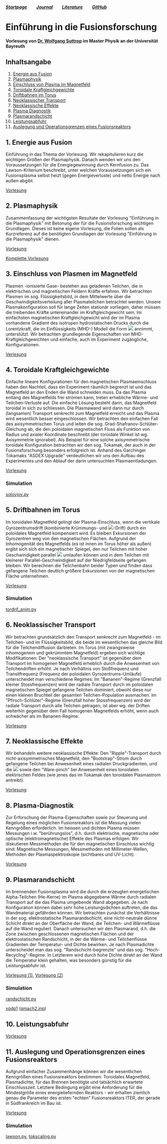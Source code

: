 ##### [Startpage](/README.md) &nbsp; &nbsp; &nbsp; &nbsp; [Journal](/README.md#journal) &nbsp; &nbsp; &nbsp; &nbsp; [Literature](/README.md#litarture) &nbsp; &nbsp; &nbsp; &nbsp; [GitHub](https://github.com/ManeLippert/Bachelorthesis-ZonalFlows)
# Einführung in die Fusionsforschung

#### Vorlesung von [Dr. Wolfgang Suttrop](https://www.ipp.mpg.de/4123258/suttrop) im Master Physik an der Universität Bayreuth

## Inhaltsangabe
1.  [Energie aus Fusion](#1-energie-aus-fusion)
2.  [Plasmaphysik](#2-plasmaphysik)
3.  [Einschluss von Plasma im Magnetfeld](#3-einschluss-von-plasmen-im-magnetfeld)
4.  [Toroidale Kraftgleichgewichte](#4-toroidale-kraftgleichgewichte)
5.  [Driftbahnen im Torus](#5-driftbahnen-im-torus)
6.  [Neoklassischer Transport](#6-neoklassischer-transport)
7.  [Neoklassische Effekte](#7-neoklassische-effekte)
8.  [Plasma Diagnostik](#8-plasma-diagnostik)
9.  [Plasmarandschicht](#9-plasmarandschicht)
10. [Leistungsabfuhr](#10-leistungsabfuhr)
11. [Auslegung und Operationsgrenzen eines Fusionsreaktors](#11-auslegung-und-operationsgrenzen-eines-fusionsreaktors)
## 1. Energie aus Fusion

Einführung in das Thema der Vorlesung.
Wir rekapitulieren kurz die wichtigen Größen der Plasmaphysik.
Danach wenden wir uns den Voraussetzungen für die Energiegewinnung durch Kernfusion zu.
Das Lawson-Kriterium beschreibt, unter welchen Voraussetzungen sich ein Fusionsplasma selbst heizt (gegen Energieverluste) und netto Energie nach außen abgibt.

[Vorlesung](/literature/Suttrop%20-%20Einfuehrung%20in%20Fusionsforschung/01-Fusion/01-Fusion.pdf)


## 2. Plasmaphysik

Zusammenfassung der wichtigsten Resultate der Vorlesung "Einführung in die Plasmaphysik" mit Betonung der für die Fusionsforschung wichtigen Grundlagen. Dieses ist keine eigene Vorlesung, die Folien sollen als Kurzreferenz auf die benötigten Grundlagen der Vorlesung "Einführung in die Plasmaphysik" dienen.

[Vorlesung](/literature/Suttrop%20-%20Einfuehrung%20in%20Fusionsforschung/02-Plasmaphysik/02-Plasma.pdf)

[Komplette Vorlesung](/literature/Suttrop%20-%20Einfuehrung%20in%20Plasmaphysik/EinfuehrungPlasma.md)


## 3. Einschluss von Plasmen im Magnetfeld

Plasmen -ionisierte Gase- bestehen aus geladenen Teilchen, die in elektrischen und magnetischen Feldern Kräfte erfahren. Wir betrachten Plasmen im sog. Flüssigkeitsbild, in dem Mittelwerte über die Geschwindigkeitsverteilung aller Plasmateilchen betrachtet werden. Unsere Plasmakonfiguration soll für lange Zeiten stationär vorliegen, daher müssen die treibenden Kräfte untereinander im Kraftgleichgewicht sein. Im einfachsten magnetischen Kraftgleichgewicht wird der im Plasma vorhandene Gradient des isotropen hydrostatischen Drucks durch die Lorentzkraft, die im Einflüssigkeits (MHD-) Modell die Form <img src="https://render.githubusercontent.com/render/math?math={\color{white}\vec{j}\times\vec{B}}"> annimmt, unterstützt. Wir betrachten grundlegende Eigenschaften von MHD-Kraftgleichgewichten und einfache, auch im Experiment zugängliche, Konfigurationen.

[Verlesung](/literature/Suttrop%20-%20Einfuehrung%20in%20Fusionsforschung/03-MagnetischerEinschluss/03-MagnetischerEinschluss.pdf)


## 4. Toroidale Kraftgleichgewichte

Einfache lineare Konfigurationen für den magnetischen Plasmaeinschluss haben den Nachteil, dass ein Experiment räumlich begrenzt ist und das Magnetfeld an den Enden die Wand schneiden muss. Da das Plasma entlang des Magnetfelds frei strömen kann, treten erhebliche Wärme- und Teilchen-Verluste auf. Die einfache Lösung besteht darin, das Magnetfeld toroidal in sich zu schliessen. Die Plasmawand wird dann nur durch (langsamen) Transport senkrecht zum Magnetfeld erreicht und das Plasma wird wesentlich besser eingeschlossen. Wir betrachten den einfachen Fall des axisymmetrischen Torus und leiten die sog. Grad-Shafranov-Schlüter-Gleichung ab, die den poloidalen magnetischen Fluss als Funktion von Radius und axialer Koordinate beschreibt (der toroidale Winkel ist wg. Axisymmetrie ignorabel). Als Beispiel für eine solche axisymmetrische toroidale Konfiguration betrachten wir den sog. Tokamak, der auch in der Fusionsforschung besonders erfolgreich ist. Anhand des Garchinger Tokamaks "ASDEX Upgrade" verdeutlichen wir uns den Aufbau des Experimentes und den Ablauf der darin untersuchten Plasmaentladungen.

[Vorlesung](/literature/Suttrop%20-%20Einfuehrung%20in%20Fusionsforschung/04-ToroidaleKonfigurationen/04-ToroidaleKonfigurationen.pdf)

### Simulation
[solovjov.py](/literature/Suttrop%20-%20Einfuehrung%20in%20Fusionsforschung/04-ToroidaleKonfigurationen/solovjov.py)


## 5. Driftbahnen im Torus

Im toroidalen Magnetfeld gelingt der Plasma-Einschluss, wenn die vertikale Gyrozentrumsdrift (kombinierte Krümmungs- und <img src="https://render.githubusercontent.com/render/math?math={\color{white}\nabla\cdot\vec{B}}">-Drift) durch ein poloidales Magnetfeld kompensiert wird. Es bleiben Exkursionen der Gyrozentren weg von den magnetischen Flächen. Aufgrund der Inhomogenität des Magnetfelds (es ist innen im Torus höher als außen) ergibt sich sich ein magnetischer Spiegel, den nur Teilchen mit hoher Geschwindigkeit parallel <img src="https://render.githubusercontent.com/render/math?math={\color{white}\vec{B}}"> umlaufen können und in dem Teilchen mit kleinerer Parallel-Geschwindigkeit auf der Niedrigfeldseite gefangen bleiben. Wir berechnen die Teilchenbahn beider Typen und finden dass gefangene Teilchen deutlich größere Exkursionen von der magnetischen Fläche unternehmen.

[Vorlesung](/literature/Suttrop%20-%20Einfuehrung%20in%20Fusionsforschung/05-Torusdrift/05-Torusdrift.pdf)

### Simulation
[tordrif_anim.py](/literature/Suttrop%20-%20Einfuehrung%20in%20Fusionsforschung/05-Torusdrift/tordrift_anim.py)


## 6. Neoklassischer Transport

Wir betrachten grundsätzlich den Transport senkrecht zum Magnetfeld - im Teilchen- und im Flüssigkeitsbild, die beide im wesentlichen das gleiche Bild für die Teilchendiffusion darbieten. Im Torus (mit zwangsweise inhomogenem und gekrümmtem Magnetfeld) ergeben sich wichtige Modifikationen: Der "neoklassische Transport" ist  gegenüber dem Transport im homogenen Magnetfeld erheblich durch die Anwesenheit von Teilchendriften erhöht. Je nach Verhältnis von Stoßfrequenz und Transitfrequenz (Frequenz der poloidalen Gyrozentrums-Umläufe) unterscheidet man verschiedene Regimes: Im "Bananen"-Regime (Grenzfall kleiner Stossfrequenzen) wird der radiale Transport durch im poloidalen magnetischen Spiegel gefangene Teilchen dominiert, obwohl diese nur einen kleinen Bruchteil der gesamten Teilchen-Population ausmachen. Im "Pfirsch-Schlüter"-Regime (Grenzfall hoher Stossfrequenzen) wird der radiale Transport durch alle Teilchen getragen, ist aber wg. der Driften weiterhin gegenüber dem Fall homogenen Magnetfelds erhöht, wenn auch schwächer als im Bananen-Regime.

[Vorlesung](/literature/Suttrop%20-%20Einfuehrung%20in%20Fusionsforschung/06-NeoklassicherTransport/06-NeoklassischerTransport.pdf)


## 7. Neoklassische Effekte

Wir behandeln weitere neoklassische Effekte: Den "Ripple"-Transport durch nicht-axisymmetrisches Magnetfeld, den "Bootstrap"-Strom durch gefangene Teilchen bei Anwesenheit eines radialen Druckgradienten, und die <img src="https://render.githubusercontent.com/render/math?math={\color{white}\vec{E}\times\vec{B}}"> sowie den "Ware-pinch" bei Anwesenheit eines toroidalen elektrischen Feldes (wie jenes das im Tokamak den toroidalen Plasmastrom antreibt).

[Vorlesung](/literature/Suttrop%20-%20Einfuehrung%20in%20Fusionsforschung/07-NeoklassischeEffekte/07-NeoklassischeEffekte.pdf)


## 8. Plasma-Diagnostik

Zur Erforschung der Plasma-Eigenschaften sowie zur Steuerung und Regelung eines möglichen Fusionsreaktors ist die Messung vielen Kenngrößen erforderlich. Im heissen und dichten Plasma müssen Messungen i.w. "berührungslos", d.h. durch elektrische, magnetische oder optische (elektromagnetische) Effekte des Plasmas erfolgen. Wir diskutieren Messmethoden die für den magnetischen Einschluss wichtig sind: Magnetische Messungen, Messmethoden mit Millimeter-Wellen, Methoden der Plasmaspektroskopie (sichtbares und UV-Licht).

[Vorlesung](/literature/Suttrop%20-%20Einfuehrung%20in%20Fusionsforschung/08-Diagnostik/08-Diagnostik.pdf)


## 9. Plasmarandschicht

Im brennenden Fusionsplasma wird die durch die erzeugten energetischen Alpha-Teilchen (He-Kerne) im Plasma abgegebene Wärme durch radialen Transport auf die das Plasma umgebende Wand abgegeben. Je nach Konfiguration können dabei sehr hohe Leistungsdichten auftreten, die das Wandmaterial gefährden können. Wir betrachten zunächst die Verhältnisse in der sog. elektrostatische Plasmarandschicht, eine nicht-neutrale dünne Schicht direkt an der Oberfläche der Wand, die Teilchen- und Wärmeflüsse auf die Wand reguliert. Danach untersuchen wir den Plasmarand, d.h. die Zone zwischen geschlossenen magnetischen Flächen und der elektrostatischen Randschicht, in der die Wärme- und Teilchenflüsse Gradienten der Temperatur- und Dichte bewirken. Je nach Plasmadichte unterscheidet man das sog. "Randschicht-begrenzte" und das sog. "Hoch-Recycling"-Regime. In Letzterem wird durch hohe Dichte direkt an der Wand die Temperatur klein gehalten, was besonders günstig für die Leistungsabfuhr ist.

[Vorlesung (1)](/literature/Suttrop%20-%20Einfuehrung%20in%20Fusionsforschung/09-Plasmarandschicht/09-Randschicht1.pdf), [Vorlesung (2)](/literature/Suttrop%20-%20Einfuehrung%20in%20Fusionsforschung/09-Plasmarandschicht/09-Randschicht2.pdf)

### Simulation

[randschicht.py](/literature/Suttrop%20-%20Einfuehrung%20in%20Fusionsforschung/09-Plasmarandschicht/randschicht.py)

[xpdp1](/literature/Suttrop%20-%20Einfuehrung%20in%20Plasmaphysik/02-Gasentladungen/xpdp1/) ([qmach2.inp](/literature/Suttrop%20-%20Einfuehrung%20in%20Plasmaphysik/02-Gasentladungen/xpdp1/inp/qmach2.inp))

## 10. Leistungsabfuhr

[Vorlesung](/literature/Suttrop%20-%20Einfuehrung%20in%20Fusionsforschung/10-Leistungsabfuhr/10-Leistungsabfuhr.pdf)


## 11. Auslegung und Operationsgrenzen eines Fusionsreaktors

Aufgrund einfacher Zusammenhänge können wir die wesentlichen Kenngrößen eines Fusionsreaktors bestimmen: Toroidales Magnetfeld, Plasmadichte, für das Brennen benötigte und tatsächlich erwartete Einschlusszeit. Letztere Bedingung ergibt eine Anforderung für die Mindestgröße eines energieliefernden Reaktors - wir erhalten ziemlich genau die Parameter des ersten "echten" Fusionsreaktors ITER, der gerade in Südfrankreich im Bau ist.

[Vorlesung](/literature/Suttrop%20-%20Einfuehrung%20in%20Fusionsforschung/11-Fusionsreaktor/11-Fusionsreaktor.pdf)

### Simulation
[lawson.py](/literature/Suttrop%20-%20Einfuehrung%20in%20Fusionsforschung/11-Fusionsreaktor/lawson.py), [tokscaling.py](/literature/Suttrop%20-%20Einfuehrung%20in%20Fusionsforschung/11-Fusionsreaktor/tokscaling.py)
